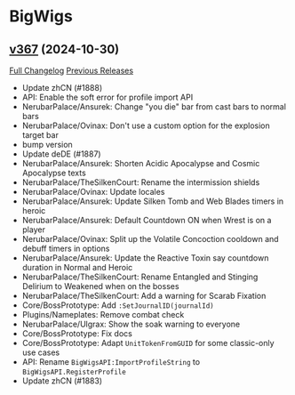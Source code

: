 # BigWigs

## [v367](https://github.com/BigWigsMods/BigWigs/tree/v367) (2024-10-30)
[Full Changelog](https://github.com/BigWigsMods/BigWigs/compare/v366.1...v367) [Previous Releases](https://github.com/BigWigsMods/BigWigs/releases)

- Update zhCN (#1888)  
- API: Enable the soft error for profile import API  
- NerubarPalace/Ansurek: Change "you die" bar from cast bars to normal bars  
- NerubarPalace/Ovinax: Don't use a custom option for the explosion target bar  
- bump version  
- Update deDE (#1887)  
- NerubarPalace/Ansurek: Shorten Acidic Apocalypse and Cosmic Apocalypse texts  
- NerubarPalace/TheSilkenCourt: Rename the intermission shields  
- NerubarPalace/Ovinax: Update locales  
- NerubarPalace/Ansurek: Update Silken Tomb and Web Blades timers in heroic  
- NerubarPalace/Ansurek: Default Countdown ON when Wrest is on a player  
- NerubarPalace/Ovinax: Split up the Volatile Concoction cooldown and debuff timers in options  
- NerubarPalace/Ansurek: Update the Reactive Toxin say countdown duration in Normal and Heroic  
- NerubarPalace/TheSilkenCourt: Rename Entangled and Stinging Delirium to Weakened when on the bosses  
- NerubarPalace/TheSilkenCourt: Add a warning for Scarab Fixation  
- Core/BossPrototype: Add `:SetJournalID(journalId)`  
- Plugins/Nameplates: Remove combat check  
- NerubarPalace/Ulgrax: Show the soak warning to everyone  
- Core/BossPrototype: Fix docs  
- Core/BossPrototype: Adapt `UnitTokenFromGUID` for some classic-only use cases  
- API: Rename `BigWigsAPI:ImportProfileString` to `BigWigsAPI.RegisterProfile`  
- Update zhCN (#1883)  
